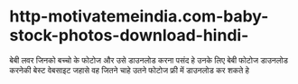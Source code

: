 # http-motivatemeindia.com-baby-stock-photos-download-hindi-
बेबी लवर जिनको बच्चो के फोटोज और उसे डाउनलोड करना पसंद हे उनके लिए बेबी फोटोज डाउनलोड करनेकी बेस्ट वेबसाइट जहासे वह जितने चाहे उतने फोटोज फ्री में डाउनलोड कर शकते हे
